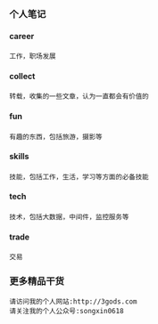 ### 个人笔记

#### career
    工作，职场发展

#### collect
    转载，收集的一些文章，认为一直都会有价值的

#### fun
    有趣的东西，包括旅游，摄影等

#### skills
    技能，包括工作，生活，学习等方面的必备技能

#### tech
    技术，包括大数据，中间件，监控服务等

#### trade
    交易

### 更多精品干货
    请访问我的个人网站:http://3gods.com
    请关注我的个人公众号:songxin0618
